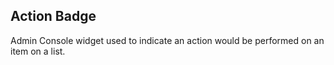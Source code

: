 Action Badge
------------
Admin Console widget used to indicate an action would be performed on an item
on a list.
